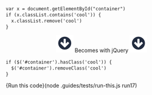 
```
var x = document.getElementById("container")
if (x.classList.contains('cool')) {
  x.classList.remove('cool')
}
```

<p style="text-align:center;"> <img src=".guides/img/arrow_down.png" class="arrow_down" /> Becomes with jQuery <img src=".guides/img/arrow_down.png" class="arrow_down" /> </p>


```
if ($('#container').hasClass('cool')) {
  $('#container').removeClass('cool')
}
```
{Run this code}(node .guides/tests/run-this.js run17)